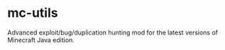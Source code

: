 # mc-utils
Advanced exploit/bug/duplication hunting mod for the latest versions of Minecraft Java edition.
